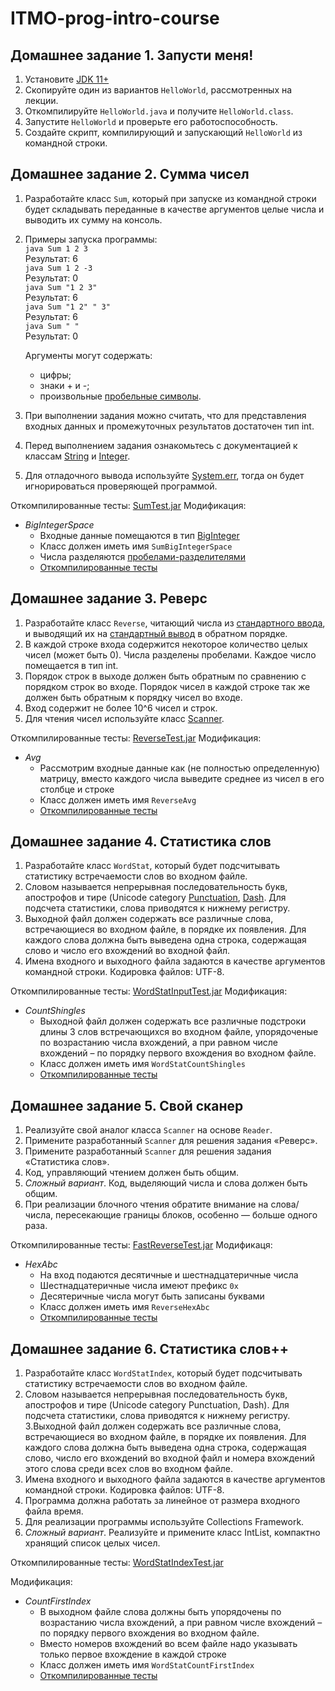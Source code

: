 # ITMO-prog-intro-course

## Домашнее задание 1. Запусти меня!
1. Установите [JDK 11+](https://adoptopenjdk.net/?variant=openjdk14&jvmVariant=hotspot)  
2. Скопируйте один из вариантов `HelloWorld`, рассмотренных на лекции.  
3. Откомпилируйте `HelloWorld.java` и получите `HelloWorld.class`.  
4. Запустите `HelloWorld` и проверьте его работоспособность.  
5. Создайте скрипт, компилирующий и запускающий `HelloWorld` из командной строки.  

## Домашнее задание 2. Сумма чисел
1. Разработайте класс `Sum`, который при запуске из командной строки будет складывать переданные в качестве аргументов целые числа и выводить их сумму на консоль.  
2. Примеры запуска программы:  
    `java Sum 1 2 3`  
         Результат: 6  
    `java Sum 1 2 -3`  
         Результат: 0  
    `java Sum "1 2 3"`  
         Результат: 6  
    `java Sum "1 2" " 3"`  
         Результат: 6  
    `java Sum " "`  
         Результат: 0  
  
    Аргументы могут содержать:  
      * цифры;  
      * знаки + и -;  
      * произвольные [пробельные символы](https://docs.oracle.com/en/java/javase/11/docs/api/java.base/java/lang/Character.html#isWhitespace(char)).  
3. При выполнении задания можно считать, что для представления входных данных и промежуточных результатов достаточен тип int.  
4. Перед выполнением задания ознакомьтесь с документацией к классам [String](https://docs.oracle.com/en/java/javase/11/docs/api/java.base/java/lang/String.html) и [Integer](https://docs.oracle.com/en/java/javase/11/docs/api/java.base/java/lang/Integer.html).  
5. Для отладочного вывода используйте [System.err](https://docs.oracle.com/en/java/javase/11/docs/api/java.base/java/lang/System.html#err), тогда он будет игнорироваться проверяющей программой.  

Откомпилированные тесты: [SumTest.jar](/hw02-Sum/SumTest.jar)
Модификация:
 * *BigIntegerSpace*
    * Входные данные помещаются в тип [BigInteger](https://docs.oracle.com/en/java/javase/11/docs/api/java.base/java/math/BigInteger.html)
    * Класс должен иметь имя `SumBigIntegerSpace`
    * Числа разделяются [пробелами-разделителями](https://docs.oracle.com/en/java/javase/11/docs/api/java.base/java/lang/Character.html#SPACE_SEPARATOR)
    * [Откомпилированные тесты](/hw02-Sum/SumBigIntegerSpaceTest.jar)

## Домашнее задание 3. Реверс  
1. Разработайте класс `Reverse`, читающий числа из [стандартного ввода](https://docs.oracle.com/en/java/javase/11/docs/api/java.base/java/lang/System.html#in), и выводящий их на [стандартный вывод](https://docs.oracle.com/en/java/javase/11/docs/api/java.base/java/lang/System.html#out) в обратном порядке.  
2. В каждой строке входа содержится некоторое количество целых чисел (может быть 0). Числа разделены пробелами. Каждое число помещается в тип int.  
3. Порядок строк в выходе должен быть обратным по сравнению с порядком строк во входе. Порядок чисел в каждой строке так же должен быть обратным к порядку чисел во входе.  
4. Вход содержит не более 10^6 чисел и строк.  
5. Для чтения чисел используйте класс [Scanner](https://docs.oracle.com/en/java/javase/11/docs/api/java.base/java/util/Scanner.html).  

Откомпилированные тесты: [ReverseTest.jar](/hw03-Reverse/ReverseTest.jar)
Модификация:
 * *Avg*
    * Рассмотрим входные данные как (не полностью определенную) матрицу,
      вместо каждого числа выведите среднее из чисел в его столбце и строке
    * Класс должен иметь имя `ReverseAvg`
    * [Откомпилированные тесты](/hw03-Reverse/ReverseAvgTest.jar)

## Домашнее задание 4. Статистика слов
1. Разработайте класс `WordStat`, который будет подсчитывать статистику встречаемости слов во входном файле.  
2. Словом называется непрерывная последовательность букв, апострофов и тире (Unicode category [Punctuation](https://docs.oracle.com/en/java/javase/11/docs/api/java.base/java/lang/Character.html#DASH_PUNCTUATION), [Dash](https://docs.oracle.com/en/java/javase/11/docs/api/java.base/java/lang/Character.html#DASH_PUNCTUATION). Для подсчета статистики, слова приводятся к нижнему регистру.  
3. Выходной файл должен содержать все различные слова, встречающиеся во входном файле, в порядке их появления. Для каждого слова должна быть выведена одна строка, содержащая слово и число его вхождений во входной файл.  
4. Имена входного и выходного файла задаются в качестве аргументов командной строки. Кодировка файлов: UTF-8.  

Откомпилированные тесты: [WordStatInputTest.jar](/hw04-WordStat/WordStatInputTest.jar)
Модификация:
 * *CountShingles*
    * Выходной файл должен содержать все различные подстроки длины 3
      слов встречающихся во входном файле, упорядоченые по возрастанию числа
      вхождений, а при равном числе вхождений – по порядку первого вхождения
      во входном файле.
    * Класс должен иметь имя `WordStatCountShingles`
    * [Откомпилированные тесты](/hw04-WordStat/WordStatCountShinglesTest.jar)

## Домашнее задание 5. Свой сканер
1. Реализуйте свой аналог класса `Scanner` на основе `Reader`.  
2. Примените разработанный `Scanner` для решения задания «Реверс».  
3. Примените разработанный `Scanner` для решения задания «Статистика слов».  
4. Код, управляющий чтением должен быть общим.  
5. _Сложный вариант_. Код, выделяющий числа и слова должен быть общим.  
6. При реализации блочного чтения обратите внимание на слова/числа, пересекающие границы блоков, особенно — больше одного раза.  

Откомпилированные тесты: [FastReverseTest.jar](/hw05-Scanner/FastReverseTest.jar)
Модификаця:
 * *HexAbc*
    * На вход подаются десятичные и шестнадцатеричные числа
    * Шестнадцатеричные числа имеют префикс `0x`
    * Десятеричные числа могут быть записаны буквами
    * Класс должен иметь имя `ReverseHexAbc`
    * [Откомпилированные тесты](/hw05-Scanner/FastReverseHexAbcTest.jar)

## Домашнее задание 6. Статистика слов++
1. Разработайте класс `WordStatIndex`, который будет подсчитывать статистику встречаемости слов во входном файле.  
2. Словом называется непрерывная последовательность букв, апострофов и тире (Unicode category Punctuation, Dash). Для подсчета статистики, слова приводятся к нижнему регистру.  
3.Выходной файл должен содержать все различные слова, встречающиеся во входном файле, в порядке их появления. Для каждого слова должна быть выведена одна строка, содержащая слово, число его вхождений во входной файл и номера вхождений этого слова среди всех слов во входном файле.  
4. Имена входного и выходного файла задаются в качестве аргументов командной строки. Кодировка файлов: UTF-8.  
5. Программа должна работать за линейное от размера входного файла время.  
6. Для реализации программы используйте Collections Framework.  
7. _Сложный вариант_. Реализуйте и примените класс IntList, компактно хранящий список целых чисел.  

Откомпилированные тесты: [WordStatIndexTest.jar](/hw06-WordStat%2B%2B/WordStatIndexTest.jar)

Модификация:
 * *CountFirstIndex*
    * В выходном файле слова должны быть упорядочены по возрастанию числа
      вхождений, а при равном числе вхождений – по порядку первого вхождения
      во входном файле.
    * Вместо номеров вхождений во всем файле надо указывать
      только первое вхождение в каждой строке
    * Класс должен иметь имя `WordStatCountFirstIndex`
    * [Откомпилированные тесты](/hw06-WordStat%2B%2B/WordStatCountFirstIndexTest.jar)
